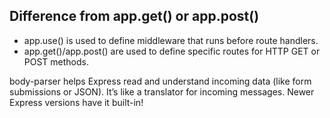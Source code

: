 ## Difference from app.get() or app.post()
- app.use() is used to define middleware that runs before route handlers.
- app.get()/app.post() are used to define specific routes for HTTP GET or POST methods.

body-parser helps Express read and understand incoming data (like form submissions or JSON).
It’s like a translator for incoming messages.
Newer Express versions have it built-in!